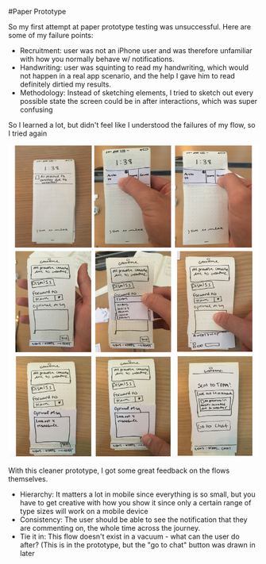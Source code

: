 #Paper Prototype

So my first attempt at paper prototype testing was unsuccessful. Here are some of my failure points:

* Recruitment: user was not an iPhone user and was therefore unfamiliar with how you normally behave w/ notifications.
* Handwriting: user was squinting to read my handwriting, which would not happen in a real app scenario, and the help I gave him to read definitely dirtied my results.
* Methodology: Instead of sketching elements, I tried to sketch out every possible state the screen could be in after interactions, which was super confusing

So I learned a lot, but didn't feel like I understood the failures of my flow, so I tried again

![Picture](https://github.com/amaliebarras/kickball-app/blob/master/paperprototype/all_together.png)

With this cleaner prototype, I got some great feedback on the flows themselves. 

* Hierarchy: It matters a lot in mobile since everything is so small, but you have to get creative with how you show it since only a certain range of type sizes will work on a mobile device
* Consistency: The user should be able to see the notification that they are commenting on, the whole time across the journey. 
* Tie it in: This flow doesn't exist in a vacuum - what can the user do after? (This is in the prototype, but the "go to chat" button was drawn in later
